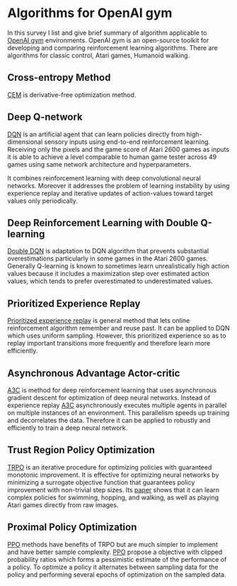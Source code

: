 # Algorithms for OpenAI gym

In this survey I list and give brief summary of algorithm applicable to
[OpenAI gym][gym] environments.
OpenAI gym is an open-source toolkit for developing and comparing
reinforcement learning algorithms.
There are algorithms for classic control, Atari games, Humanoid walking.

[gym]: https://github.com/openai/gym

## Cross-entropy Method

[CEM][tetris] is derivative-free optimization method.

[entropy]: proceedings.mlr.press/v28/goschin13.pdf
[tetris]: http://ie.technion.ac.il/CE/files/papers/Learning%20Tetris%20Using%20the%20Noisy%20Cross-Entropy%20Method.pdf

## Deep Q-network

[DQN] is an artificial agent that can learn policies directly from
high-dimensional sensory inputs using end-to-end reinforcement learning.
Receiving only the pixels and the game score of Atari 2600 games as inputs
it is able to achieve a level comparable to human game tester across 49 games
using same network architecture and hyperparameters.

It combines reinforcement learning with deep convolutional neural networks.
Moreover it addresses the problem of learning instability by using experience
replay and iterative updates of action-values toward target values only
periodically.

[dqn]: https://storage.googleapis.com/deepmind-media/dqn/DQNNaturePaper.pdf

## Deep Reinforcement Learning with Double Q-learning

[Double DQN][double-dqn] is adaptation to DQN algorithm that prevents
substantial overestimations particularly in some games in the Atari 2600 games.
Generally Q-learning is known to sometimes learn unrealistically high action
values because it includes a maximization step over estimated action values,
which tends to prefer overestimated to underestimated values.

[double-dqn]: https://arxiv.org/abs/1509.06461

## Prioritized Experience Replay

[Prioritized experience replay][prioritized] is general method that lets
online reinforcement algorithm remember and reuse past.
It can be applied to DQN which uses uniform sampling.
However, this prioritized experience so as to replay important transitions
more frequently and therefore learn more efficiently.

[prioritized]: https://arxiv.org/abs/1511.05952

## Asynchronous Advantage Actor-critic

[A3C] is method for deep reinforcement learning that uses asynchronous
gradient descent for optimization of deep neural networks.
Instead of experience replay [A3C] asynchronously executes multiple agents in
parallel on multiple instances of an environment.
This parallelism speeds up training and decorrelates the data.
Therefore it can be applied to robustly and efficiently to train a deep neural
network.

[a3c]: https://arxiv.org/abs/1602.01783

## Trust Region Policy Optimization

[TRPO] is an iterative procedure for optimizing policies with guaranteed
monotonic improvement.
It is effective for optimizing neural networks by minimizing a surrogate
objective function that guarantees policy improvement with non-trivial step
sizes.
Its [paper][trpo] shows that it can learn complex policies for swimming,
hopping, and walking, as well as playing Atari games directly from raw images.

[trpo]: https://arxiv.org/abs/1502.05477

## Proximal Policy Optimization

[PPO] methods have benefits of TRPO but are much simpler to implement and
have better sample complexity.
[PPO] propose a objective with clipped probability ratios which forms a
pessimistic estimate of the performance of a policy.
To optimize a policy it alternates between sampling data for the policy
and performing several epochs of optimization on the sampled data.

[ppo]: https://arxiv.org/abs/1707.06347
